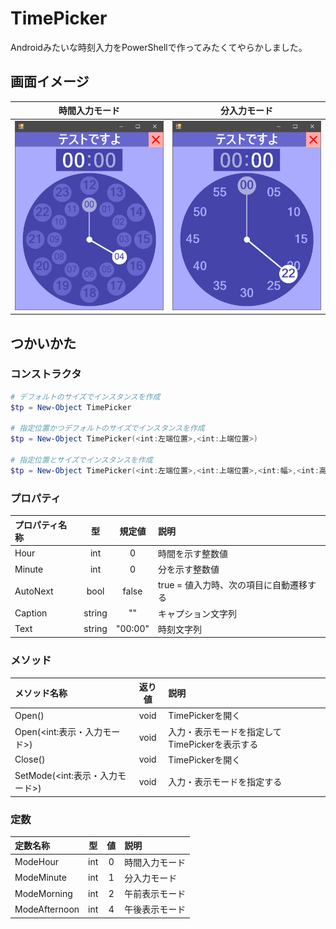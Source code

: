 # TimePicker

Androidみたいな時刻入力をPowerShellで作ってみたくてやらかしました。

## 画面イメージ

| 時間入力モード | 分入力モード |
| :---: | :---: |
| ![時間](img/hour.png) | ![分数](img/minute.png) |

## つかいかた

### コンストラクタ

```powershell
# デフォルトのサイズでインスタンスを作成
$tp = New-Object TimePicker

# 指定位置かつデフォルトのサイズでインスタンスを作成
$tp = New-Object TimePicker(<int:左端位置>,<int:上端位置>)

# 指定位置とサイズでインスタンスを作成
$tp = New-Object TimePicker(<int:左端位置>,<int:上端位置>,<int:幅>,<int:高さ>)
```

### プロパティ

| プロパティ名称 | 型 | 規定値 | 説明 |
| :--- | :---: | :---: | :--- |
| Hour | int | 0 | 時間を示す整数値 |
| Minute | int | 0 | 分を示す整数値 |
| AutoNext | bool | false | true = 値入力時、次の項目に自動遷移する |
| Caption | string | "" | キャプション文字列 |
| Text | string | "00:00" | 時刻文字列 |

### メソッド

| メソッド名称 | 返り値 | 説明 |
| :--- | :---: | :--- |
| Open() | void | TimePickerを開く |
| Open(\<int:表示・入力モード\>) | void | 入力・表示モードを指定してTimePickerを表示する |
| Close() | void | TimePickerを開く |
| SetMode(\<int:表示・入力モード\>) | void | 入力・表示モードを指定する |

### 定数

| 定数名称 | 型 | 値 | 説明 |
| :--- | :---: | :---: | :--- |
| ModeHour | int | 0 | 時間入力モード |
| ModeMinute | int | 1 | 分入力モード |
| ModeMorning | int | 2 | 午前表示モード |
| ModeAfternoon | int | 4 | 午後表示モード |
